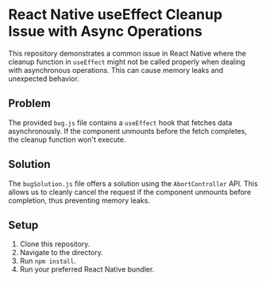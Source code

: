 # React Native useEffect Cleanup Issue with Async Operations

This repository demonstrates a common issue in React Native where the cleanup function in `useEffect` might not be called properly when dealing with asynchronous operations.  This can cause memory leaks and unexpected behavior.

## Problem

The provided `bug.js` file contains a `useEffect` hook that fetches data asynchronously. If the component unmounts before the fetch completes, the cleanup function won't execute. 

## Solution

The `bugSolution.js` file offers a solution using the `AbortController` API. This allows us to cleanly cancel the request if the component unmounts before completion, thus preventing memory leaks.

## Setup

1. Clone this repository.
2. Navigate to the directory.
3. Run `npm install`.
4. Run your preferred React Native bundler. 
